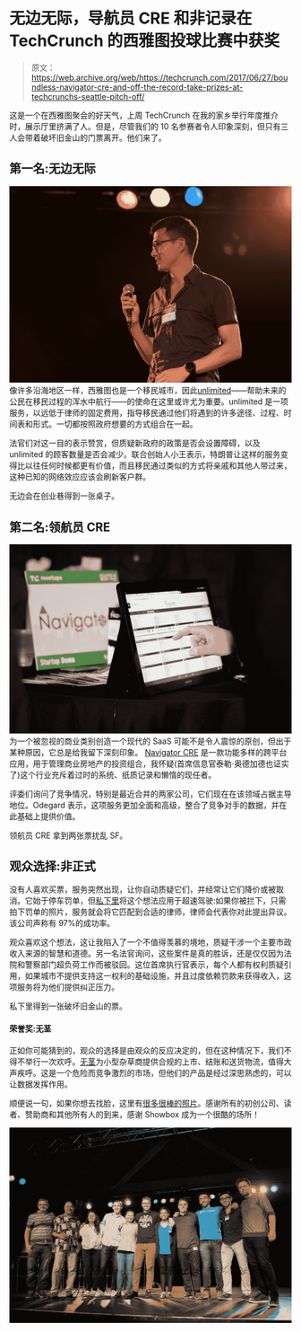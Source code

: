 # 无边无际，导航员 CRE 和非记录在 TechCrunch 的西雅图投球比赛中获奖

> 原文：<https://web.archive.org/web/https://techcrunch.com/2017/06/27/boundless-navigator-cre-and-off-the-record-take-prizes-at-techcrunchs-seattle-pitch-off/>

这是一个在西雅图聚会的好天气，上周 TechCrunch 在我的家乡举行年度推介时，展示厅里挤满了人。但是，尽管我们的 10 名参赛者令人印象深刻，但只有三人会带着破坏旧金山的门票离开。他们来了。

## 第一名:无边无际

[![](img/dcc43a8adb6d6cda5023fcc6db151681.png)](https://web.archive.org/web/20221206215700/https://beta.techcrunch.com/wp-content/uploads/2017/06/35148361380_548ce0809d_h.jpg) 像许多沿海地区一样，西雅图也是一个移民城市，因此[unlimited](https://web.archive.org/web/20221206215700/https://www.boundless.co/)——帮助未来的公民在移民过程的浑水中航行——的使命在这里或许尤为重要。unlimited 是一项服务，以远低于律师的固定费用，指导移民通过他们将遇到的许多途径、过程、时间表和形式。一切都按照政府想要的方式组合在一起。

法官们对这一目的表示赞赏，但质疑新政府的政策是否会设置障碍，以及 unlimited 的顾客数量是否会减少。联合创始人小王表示，特朗普让这样的服务变得比以往任何时候都更有价值，而且移民通过类似的方式将亲戚和其他人带过来，这种已知的网络效应应该会刷新客户群。

无边会在创业巷得到一张桌子。

## 第二名:领航员 CRE

[![](img/4782e7fcbd480690b62939d899a419dc.png)](https://web.archive.org/web/20221206215700/https://beta.techcrunch.com/wp-content/uploads/2017/06/34719125863_757ac684dc_h.jpg) 为一个被忽视的商业类别创造一个现代的 SaaS 可能不是令人震惊的原创，但出于某种原因，它总是给我留下深刻印象。 [Navigator CRE](https://web.archive.org/web/20221206215700/http://www.navigatorcre.com/) 是一款功能多样的跨平台应用，用于管理商业房地产的投资组合，我怀疑(首席信息官泰勒·奥德加德也证实了)这个行业充斥着过时的系统、纸质记录和懒惰的现任者。

评委们询问了竞争情况，特别是最近合并的两家公司，它们现在在该领域占据主导地位。Odegard 表示，这项服务更加全面和高级，整合了竞争对手的数据，并在此基础上提供价值。

领航员 CRE 拿到两张票扰乱 SF。

## 观众选择:非正式

没有人喜欢买票，服务突然出现，让你自动质疑它们，并经常让它们降价或被取消。它始于停车罚单，但[私下里](https://web.archive.org/web/20221206215700/https://offtherecord.com/)将这个想法应用于超速驾驶:如果你被拦下，只需拍下罚单的照片，服务就会将它匹配到合适的律师，律师会代表你对此提出异议。该公司声称有 97%的成功率。

观众喜欢这个想法，这让我陷入了一个不值得羡慕的境地，质疑干涉一个主要市政收入来源的智慧和道德。另一名法官询问，这些案件是真的胜诉，还是仅仅因为法院和警察部门超负荷工作而被驳回。这位首席执行官表示，每个人都有权利质疑引用，如果城市不提供支持这一权利的基础设施，并且过度依赖罚款来获得收入，这项服务将为他们提供纠正压力。

私下里得到一张破坏旧金山的票。

#### 荣誉奖:无茎

正如你可能猜到的，观众的选择是由观众的反应决定的，但在这种情况下，我们不得不举行一次欢呼。[无茎](https://web.archive.org/web/20221206215700/https://www.stemless.co/)为小型杂草商提供合规的上市、结账和送货物流，值得大声疾呼。这是一个危险而竞争激烈的市场，但他们的产品是经过深思熟虑的，可以让数据发挥作用。

顺便说一句，如果你想去找脸，这里有[很多很棒的照片](https://web.archive.org/web/20221206215700/https://www.flickr.com/photos/techcrunch/albums/72157682583310144)。感谢所有的初创公司、读者、赞助商和其他所有人的到来，感谢 Showbox 成为一个很酷的场所！

[![](img/91f5123d7eeeae2bca67842af985354c.png)](https://web.archive.org/web/20221206215700/https://beta.techcrunch.com/wp-content/uploads/2017/06/34687091074_a14b7faa0e_h.jpg)